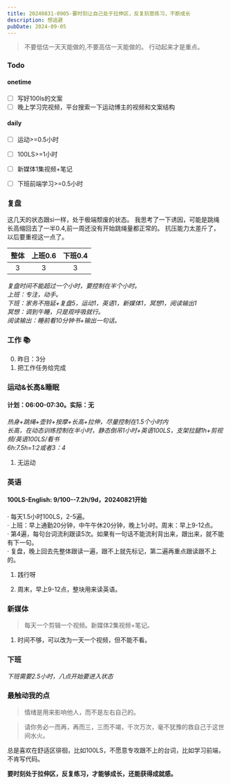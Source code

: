 ```yaml
---
title: 20240831-0905-要时刻让自己处于拉伸区，反复刻意练习，不断成长
description: 想逃避
pubDate: 2024-09-05
---
```



>  不要低估一天天能做的,不要高估一天能做的。 行动起来才是重点。

### Todo
#### onetime
- [ ] 写好100ls的文案
- [ ] 晚上学习完视频，平台搜索一下运动博主的视频和文案结构
#### daily
- [ ] 运动>=0.5小时
- [ ] 100LS>=1小时
- [ ] 新媒体1集视频+笔记
- [ ] 下班前端学习>=0.5小时


### 复盘

这几天的状态跟si一样，处于极端颓废的状态。
我思考了一下诱因，可能是跳绳长高缩回去了一半0.4,前一周还没有开始跳绳量都正常的。
抗压能力太差斤了，以后要重视这一点了。

| 整体    | 上班0.6 | 下班0.4  |
|:------:|:------: |:------:  |
| 3      | 3       | 3        |

*复盘时间不能超过一个小时，要控制在半个小时。*  
*上班：专注，动手。*  
*下班：家务不拖延+复盘5，运动1，英语1，新媒体1，冥想1，阅读输出1*   
*冥想：调到午睡，只是观呼吸就行。*   
*阅读输出：睡前看10分钟书+输出一句话。* 


### 工作 📚

0. 昨日：3分
1. 把工作任务给完成


### 运动&长高&睡眠

#### 计划：06:00-07:30。实际：无
*热身+跳绳+壶铃+按摩+长高+拉伸，尽量控制在1.5个小时内*  
*长高，在动态训练控制在半小时，静态倒吊1小时+英语100LS，支架拉腿1h+剪视频/英语100LS/看书*  
*6h:7.5h=1:2或者3：4*

1. 无运动

### 英语

#### 100LS-English: 9/100--7.2h/9d，20240821开始

· 每天1.5小时100LS，2-5遍。  
· 上班：早上通勤20分钟，中午午休20分钟，晚上1小时。周末：早上9-12点。  
· 第4遍，每句台词流利跟读5次。如果有一句话不能流利背出来，跟出来，就不能有下一句。  
· 复盘，晚上回去先整体跟读一遍，跟不上就先标记，第二遍再重点跟读跟不上的。  

1. 践行呀 

2. 周末，早上9-12点，整块用来读英语。
    

### 新媒体

> 每天一个剪辑一个视频。新媒体2集视频+笔记。

1. 时间不够，可以改为一天一个视频，但不能不看。


### 下班

*下班需要2.5小时，八点开始要进入状态*  


###  最触动我的点

> 情绪是用来影响他人，而不是左右自己的。

> 请你务必一而再，再而三，三而不竭，千次万次，毫不犹豫的救自己于这世间水火。


总是喜欢在舒适区徘徊，比如100LS，不愿意专攻跟不上的台词，比如学习前端，不肯写代码。

**要时刻处于拉伸区，反复练习，才能够成长，还能获得成就感。**













